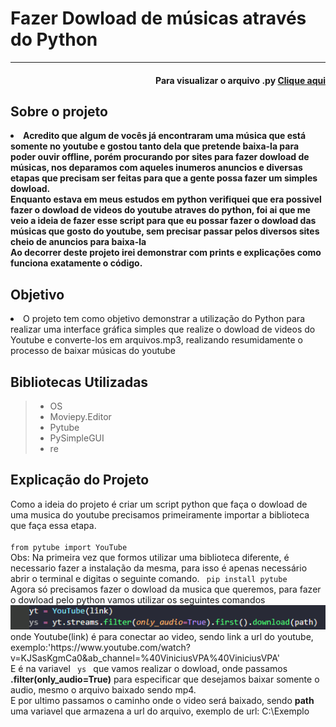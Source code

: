 <h1> Fazer Dowload de músicas através do Python </h1>
<hr>

<h4 align='right'>Para visualizar o arquivo .py <a href='Mp3_Dowloader.py'> Clique aqui </a> </h4>

<h2>Sobre o projeto </h2>
<li> <b>Acredito que algum de vocês já encontraram uma música que está somente no youtube e gostou tanto dela que pretende baixa-la para poder ouvir offline, porém procurando por sites para fazer dowload de músicas, nos deparamos com aqueles inumeros anuncios e diversas etapas que precisam ser feitas para que a gente possa fazer um simples dowload. <br>
Enquanto estava em meus estudos em python verifiquei que era possivel fazer o dowload de videos do youtube atraves do python, foi ai que me veio a ideia de fazer esse script para que eu possar fazer o dowload das músicas que gosto do youtube, sem precisar passar pelos diversos sites cheio de anuncios para baixa-la <br>
Ao decorrer deste projeto irei demonstrar com prints e explicações como funciona exatamente o código. </b>
</li>

<h2>Objetivo</h2>
<li> O projeto tem como objetivo demonstrar a utilização do Python para realizar uma interface gráfica simples que realize o dowload de videos do Youtube e converte-los em arquivos.mp3, realizando resumidamente o processo de baixar músicas do youtube</li>

<h2>Bibliotecas Utilizadas </h2>
<blockquote>
    <ul> 
        <li> OS </li> 
        <li> Moviepy.Editor </li>
        <li> Pytube </li> 
        <li> PySimpleGUI </li> 
        <li> re </li> 
    </ul> 
</blockquote>

<h2> Explicação do Projeto </h2>
<p>Como a ideia do projeto é criar um script python que faça o dowload de uma musica do youtube precisamos primeiramente importar a biblioteca que faça essa etapa. <br>
<code>
from pytube import YouTube
</code>
Obs: Na primeira vez que formos utilizar uma biblioteca diferente, é necessario fazer a instalação da mesma, para isso é apenas necessário abrir o terminal e digitas o seguinte comando. 
<code> pip install pytube </code> <br>
Agora só precisamos fazer o dowload da musica que queremos, para fazer o dowload pelo python vamos utilizar os seguintes comandos <br>
<img src='/Imagens/exemplo_pytube.png'>
<br>
onde Youtube(link) é para conectar ao video, sendo link a url do youtube, exemplo:'https://www.youtube.com/watch?v=KJSasKgmCa0&ab_channel=%40ViniciusVPA%40ViniciusVPA'
<br>
E é na variavel <code> ys </code> que vamos realizar o dowload, onde passamos <b>.filter(only_audio=True)</b> para especificar que desejamos baixar somente o audio, mesmo o arquivo baixado sendo mp4. <br>
</b> E por ultimo passamos o caminho onde o video será baixado, sendo <b> path </b> uma variavel que armazena a url do arquivo, exemplo de url: C:\Exemplo